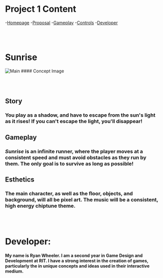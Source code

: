 # Project 1 Content

-[Homepage](#Sunrise)
-[Proposal](#the-game)
-[Gameplay](#gameplay)
-[Controls](#controls)
-[Developer](#developer)

<br><br>

# Sunrise
<img src="https://github.com/rmw1356/IGME-230/sunriseconcept.pn" alt="Main" >
#### Concept Image

<br><br>
</header>

<section class="description">

# Story

### You play as a shadow, and have to escape from the sun's light as it rises! If you can't escape the light, you'll disappear!

# Gameplay

### *Sunrise* is an **infinite runner**, where the player moves at a consistent speed and must avoid obstacles as they run by them. The only goal is to survive as long as possible!

# Esthetics
### The main character, as well as the floor, objects, and background, will all be pixel art. The music will be a consistent, high energy chiptune theme.

</section>

<br><br>

# Developer:

####  My name is Ryan Wheeler. I am a second year in Game Design and Development at RIT. I have a strong interest in the creation of games, particularly the in unique concepts and ideas used in their interactive medium.

</section>